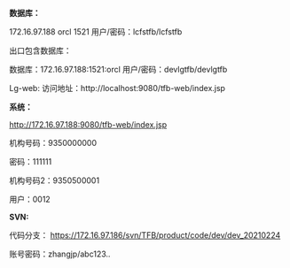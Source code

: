 **数据库：**

172.16.97.188    orcl    1521      用户/密码：lcfstfb/lcfstfb



出口包含数据库：

数据库：172.16.97.188:1521:orcl   用户/密码：devlgtfb/devlgtfb

Lg-web: 访问地址：http://localhost:9080/tfb-web/index.jsp



**系统：**

http://172.16.97.188:9080/tfb-web/index.jsp

机构号码：9350000000

密码：111111



机构号码2：9350500001

用户：0012

**SVN:**

代码分支： https://172.16.97.186/svn/TFB/product/code/dev/dev_20210224

账号密码：zhangjp/abc123..

